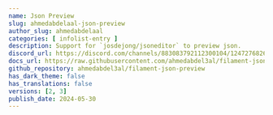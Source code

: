 ```yaml
---
name: Json Preview
slug: ahmedabdelaal-json-preview
author_slug: ahmedabdelaal
categories: [ infolist-entry ]
description: Support for `josdejong/jsoneditor` to preview json.
discord_url: https://discord.com/channels/883083792112300104/1247276826229735526
docs_url: https://raw.githubusercontent.com/ahmedabdel3al/filament-json-preview/main/README.md
github_repository: ahmedabdel3al/filament-json-preview
has_dark_theme: false
has_translations: false
versions: [2, 3]
publish_date: 2024-05-30
---
```

